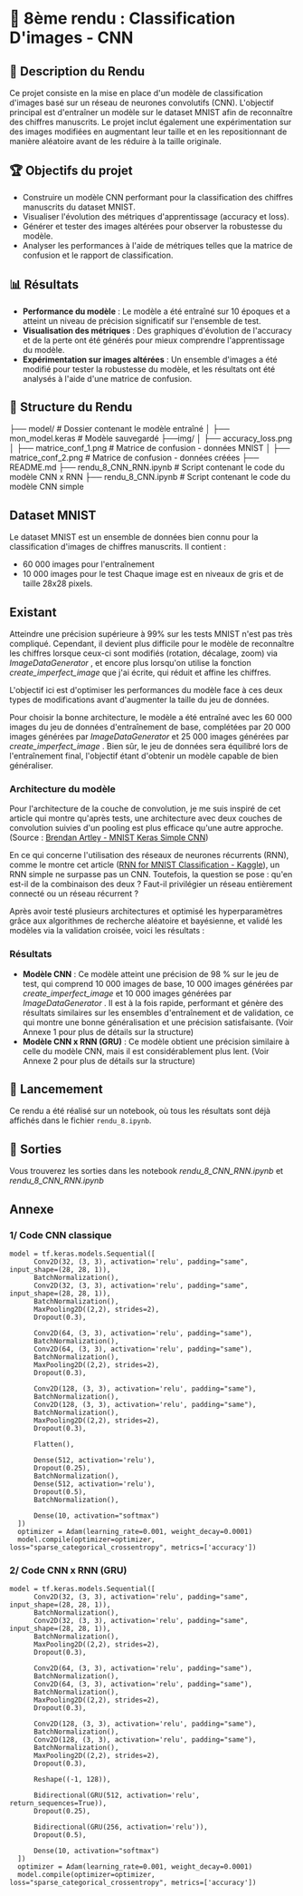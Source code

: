 # 📌 8ème rendu : Classification D'images - CNN

## 📝 Description du Rendu

Ce projet consiste en la mise en place d'un modèle de classification d'images basé sur un réseau de neurones convolutifs (CNN). L'objectif principal est d'entraîner un modèle sur le dataset MNIST afin de reconnaître des chiffres manuscrits. Le projet inclut également une expérimentation sur des images modifiées en augmentant leur taille et en les repositionnant de manière aléatoire avant de les réduire à la taille originale.

## 🏆 Objectifs du projet

* Construire un modèle CNN performant pour la classification des chiffres manuscrits du dataset MNIST.
* Visualiser l'évolution des métriques d'apprentissage (accuracy et loss).
* Générer et tester des images altérées pour observer la robustesse du modèle.
* Analyser les performances à l'aide de métriques telles que la matrice de confusion et le rapport de classification.

## 📊 Résultats

* **Performance du modèle** : Le modèle a été entraîné sur 10 époques et a atteint un niveau de précision significatif sur l'ensemble de test.
* **Visualisation des métriques** : Des graphiques d'évolution de l'accuracy et de la perte ont été générés pour mieux comprendre l'apprentissage du modèle.
* **Expérimentation sur images altérées** : Un ensemble d'images a été modifié pour tester la robustesse du modèle, et les résultats ont été analysés à l'aide d'une matrice de confusion.

## 📂 Structure du Rendu

├── model/                  		 # Dossier contenant le modèle entraîné
│   ├── mon_model.keras      # Modèle sauvegardé
├──img/
│   ├── accuracy_loss.png
│   ├── matrice_conf_1.png   # Matrice de confusion - données MNIST
│   ├── matrice_conf_2.png   # Matrice de confusion - données créées
├── README.md
├── rendu_8_CNN_RNN.ipynb       # Script contenant le code du modèle CNN x RNN
├── rendu_8_CNN.ipynb                 # Script contenant le code du modèle CNN simple

## Dataset MNIST

Le dataset MNIST est un ensemble de données bien connu pour la classification d'images de chiffres manuscrits. Il contient :

* 60 000 images pour l'entraînement
* 10 000 images pour le test
  Chaque image est en niveaux de gris et de taille 28x28 pixels.

## Existant

Atteindre une précision supérieure à 99% sur les tests MNIST n'est pas très compliqué. Cependant, il devient plus difficile pour le modèle de reconnaître les chiffres lorsque ceux-ci sont modifiés (rotation, décalage, zoom) via  *ImageDataGenerator* , et encore plus lorsqu'on utilise la fonction *create_imperfect_image* que j'ai écrite, qui réduit et affine les chiffres.

L'objectif ici est d'optimiser les performances du modèle face à ces deux types de modifications avant d'augmenter la taille du jeu de données.

Pour choisir la bonne architecture, le modèle a été entraîné avec les 60 000 images du jeu de données d'entraînement de base, complétées par 20 000 images générées par *ImageDataGenerator* et 25 000 images générées par  *create_imperfect_image* . Bien sûr, le jeu de données sera équilibré lors de l'entraînement final, l'objectif étant d'obtenir un modèle capable de bien généraliser.

### Architecture du modèle

Pour l'architecture de la couche de convolution, je me suis inspiré de cet article qui montre qu'après tests, une architecture avec deux couches de convolution suivies d'un pooling est plus efficace qu'une autre approche. (Source : [Brendan Artley - MNIST Keras Simple CNN](https://medium.com/@BrendanArtley/mnist-keras-simple-cnn-99-6-731b624aee7f))

En ce qui concerne l'utilisation des réseaux de neurones récurrents (RNN), comme le montre cet article ([RNN for MNIST Classification - Kaggle](https://www.kaggle.com/code/mikolajbabula/rnn-for-mnist-classification-tensor-flow)), un RNN simple ne surpasse pas un CNN. Toutefois, la question se pose : qu'en est-il de la combinaison des deux ? Faut-il privilégier un réseau entièrement connecté ou un réseau récurrent ?

Après avoir testé plusieurs architectures et optimisé les hyperparamètres grâce aux algorithmes de recherche aléatoire et bayésienne, et validé les modèles via la validation croisée, voici les résultats :

### Résultats

* **Modèle CNN** : Ce modèle atteint une précision de 98 % sur le jeu de test, qui comprend 10 000 images de base, 10 000 images générées par *create_imperfect_image* et 10 000 images générées par  *ImageDataGenerator* . Il est à la fois rapide, performant et génère des résultats similaires sur les ensembles d'entraînement et de validation, ce qui montre une bonne généralisation et une précision satisfaisante. (Voir Annexe 1 pour plus de détails sur la structure)
* **Modèle CNN x RNN (GRU)** : Ce modèle obtient une précision similaire à celle du modèle CNN, mais il est considérablement plus lent. (Voir Annexe 2 pour plus de détails sur la structure)

## 🚀 Lancemement

Ce rendu a été réalisé sur un notebook, où tous les résultats sont déjà affichés dans le fichier `rendu_8.ipynb`.

## **📸 Sorties**

Vous trouverez les sorties dans les notebook *rendu_8_CNN_RNN.ipynb* et *rendu_8_CNN_RNN.ipynb*

## Annexe

### 1/ Code CNN classique

```
model = tf.keras.models.Sequential([
      Conv2D(32, (3, 3), activation='relu', padding="same", input_shape=(28, 28, 1)),
      BatchNormalization(),
      Conv2D(32, (3, 3), activation='relu', padding="same", input_shape=(28, 28, 1)),
      BatchNormalization(),
      MaxPooling2D((2,2), strides=2),
      Dropout(0.3),

      Conv2D(64, (3, 3), activation='relu', padding="same"),
      BatchNormalization(),
      Conv2D(64, (3, 3), activation='relu', padding="same"),
      BatchNormalization(),
      MaxPooling2D((2,2), strides=2),
      Dropout(0.3),

      Conv2D(128, (3, 3), activation='relu', padding="same"),
      BatchNormalization(),
      Conv2D(128, (3, 3), activation='relu', padding="same"),
      BatchNormalization(),
      MaxPooling2D((2,2), strides=2),
      Dropout(0.3),

      Flatten(),

      Dense(512, activation='relu'),
      Dropout(0.25),
      BatchNormalization(),
      Dense(512, activation='relu'),
      Dropout(0.5),
      BatchNormalization(),

      Dense(10, activation="softmax")
  ])
  optimizer = Adam(learning_rate=0.001, weight_decay=0.0001)
  model.compile(optimizer=optimizer, loss="sparse_categorical_crossentropy", metrics=['accuracy'])
```

### 2/ Code CNN x RNN (GRU)

```
model = tf.keras.models.Sequential([
      Conv2D(32, (3, 3), activation='relu', padding="same", input_shape=(28, 28, 1)),
      BatchNormalization(),
      Conv2D(32, (3, 3), activation='relu', padding="same", input_shape=(28, 28, 1)),
      BatchNormalization(),
      MaxPooling2D((2,2), strides=2),
      Dropout(0.3),

      Conv2D(64, (3, 3), activation='relu', padding="same"),
      BatchNormalization(),
      Conv2D(64, (3, 3), activation='relu', padding="same"),
      BatchNormalization(),
      MaxPooling2D((2,2), strides=2),
      Dropout(0.3),

      Conv2D(128, (3, 3), activation='relu', padding="same"),
      BatchNormalization(),
      Conv2D(128, (3, 3), activation='relu', padding="same"),
      BatchNormalization(),
      MaxPooling2D((2,2), strides=2),
      Dropout(0.3),

      Reshape((-1, 128)),

      Bidirectional(GRU(512, activation='relu', return_sequences=True)),
      Dropout(0.25),

      Bidirectional(GRU(256, activation='relu')),
      Dropout(0.5),

      Dense(10, activation="softmax")
  ])
  optimizer = Adam(learning_rate=0.001, weight_decay=0.0001)
  model.compile(optimizer=optimizer, loss="sparse_categorical_crossentropy", metrics=['accuracy'])
```
